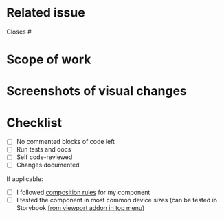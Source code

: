 # Related issue
<!-- paste a link to related issue -->
Closes #

# Scope of work
<!-- describe what you did -->

# Screenshots of visual changes
<!-- if visual changes applied -->

# Checklist

- [ ] No commented blocks of code left
- [ ] Run tests and docs
- [ ] Self code-reviewed
- [ ] Changes documented 

If applicable:

- [ ] I followed [composition rules](https://docs.storefrontui.io/?path=/story/introduction-contributing-guide-code-guidelines--page) for my component
- [ ] I tested the component in most common device sizes (can be tested in Storybook [from viewport addon in top menu](https://github.com/storybooks/storybook/tree/master/addons/viewport))
